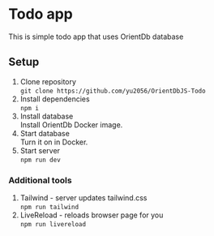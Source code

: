# Todo app
This is simple todo app that uses OrientDb database
## Setup
1. Clone repository  
`git clone https://github.com/yu2056/OrientDbJS-Todo`
2. Install dependencies  
`npm i`
3. Install database  
Install OrientDb Docker image.
4. Start database  
Turn it on in Docker.
5. Start server  
`npm run dev`

### Additional tools
1. Tailwind - server updates tailwind.css  
`npm run tailwind`
1. LiveReload - reloads browser page for you  
`npm run livereload`
